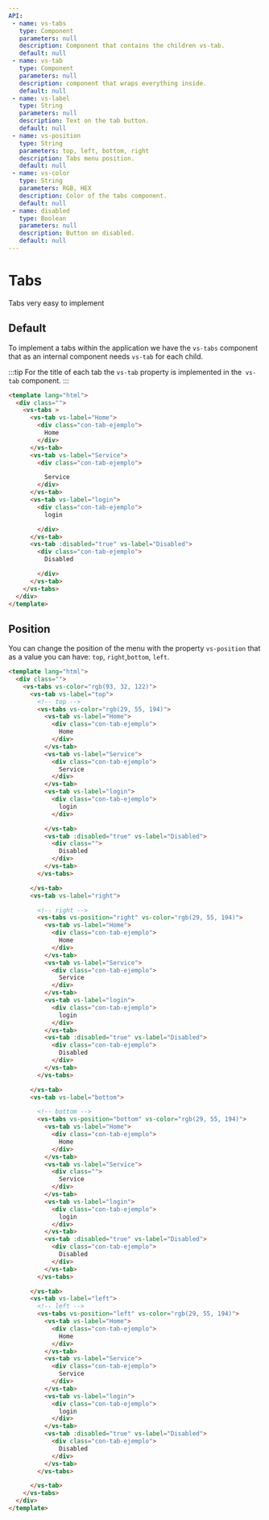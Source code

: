 ```yaml
---
API:
 - name: vs-tabs
   type: Component
   parameters: null
   description: Component that contains the children vs-tab.
   default: null
 - name: vs-tab
   type: Component
   parameters: null
   description: component that wraps everything inside.
   default: null
 - name: vs-label
   type: String
   parameters: null
   description: Text on the tab button.
   default: null
 - name: vs-position
   type: String
   parameters: top, left, bottom, right
   description: Tabs menu position.
   default: null
 - name: vs-color
   type: String
   parameters: RGB, HEX
   description: Color of the tabs component.
   default: null
 - name: disabled
   type: Boolean
   parameters: null
   description: Button on disabled.
   default: null
---
```


# Tabs

<box header>

  Tabs very easy to implement

</box>


<box>

## Default

To implement a tabs within the application we have the `vs-tabs` component that as an internal component needs `vs-tab` for each child.

:::tip
For the title of each tab the `vs-tab` property is implemented in the` vs-tab` component.
:::

<vuecode md>
<div slot="demo">
  <Demos-Tabs-Default />
</div>
<div slot="code">

```html
<template lang="html">
  <div class="">
    <vs-tabs >
      <vs-tab vs-label="Home">
        <div class="con-tab-ejemplo">
          Home
        </div>
      </vs-tab>
      <vs-tab vs-label="Service">
        <div class="con-tab-ejemplo">

          Service
        </div>
      </vs-tab>
      <vs-tab vs-label="login">
        <div class="con-tab-ejemplo">
          login

        </div>
      </vs-tab>
      <vs-tab :disabled="true" vs-label="Disabled">
        <div class="con-tab-ejemplo">
          Disabled

        </div>
      </vs-tab>
    </vs-tabs>
  </div>
</template>
```

</div>
</vuecode>

</box>

<box>

## Position

You can change the position of the menu with the property `vs-position` that as a value you can have: `top`, `right`,`bottom`, `left`.

<vuecode md>
<div slot="demo">
  <Demos-Tabs-Position />
</div>
<div slot="code">

```html
<template lang="html">
  <div class="">
    <vs-tabs vs-color="rgb(93, 32, 122)">
      <vs-tab vs-label="top">
        <!-- top -->
        <vs-tabs vs-color="rgb(29, 55, 194)">
          <vs-tab vs-label="Home">
            <div class="con-tab-ejemplo">
              Home
            </div>
          </vs-tab>
          <vs-tab vs-label="Service">
            <div class="con-tab-ejemplo">
              Service
            </div>
          </vs-tab>
          <vs-tab vs-label="login">
            <div class="con-tab-ejemplo">
              login
            </div>

          </vs-tab>
          <vs-tab :disabled="true" vs-label="Disabled">
            <div class="">
              Disabled
            </div>
          </vs-tab>
        </vs-tabs>

      </vs-tab>
      <vs-tab vs-label="right">

        <!-- right -->
        <vs-tabs vs-position="right" vs-color="rgb(29, 55, 194)">
          <vs-tab vs-label="Home">
            <div class="con-tab-ejemplo">
              Home
            </div>
          </vs-tab>
          <vs-tab vs-label="Service">
            <div class="con-tab-ejemplo">
              Service
            </div>
          </vs-tab>
          <vs-tab vs-label="login">
            <div class="con-tab-ejemplo">
              login
            </div>
          </vs-tab>
          <vs-tab :disabled="true" vs-label="Disabled">
            <div class="con-tab-ejemplo">
              Disabled
            </div>
          </vs-tab>
        </vs-tabs>

      </vs-tab>
      <vs-tab vs-label="bottom">

        <!-- bottom -->
        <vs-tabs vs-position="bottom" vs-color="rgb(29, 55, 194)">
          <vs-tab vs-label="Home">
            <div class="con-tab-ejemplo">
              Home
            </div>
          </vs-tab>
          <vs-tab vs-label="Service">
            <div class="">
              Service
            </div>
          </vs-tab>
          <vs-tab vs-label="login">
            <div class="con-tab-ejemplo">
              login
            </div>
          </vs-tab>
          <vs-tab :disabled="true" vs-label="Disabled">
            <div class="con-tab-ejemplo">
              Disabled
            </div>
          </vs-tab>
        </vs-tabs>

      </vs-tab>
      <vs-tab vs-label="left">
        <!-- left -->
        <vs-tabs vs-position="left" vs-color="rgb(29, 55, 194)">
          <vs-tab vs-label="Home">
            <div class="con-tab-ejemplo">
              Home
            </div>
          </vs-tab>
          <vs-tab vs-label="Service">
            <div class="con-tab-ejemplo">
              Service
            </div>
          </vs-tab>
          <vs-tab vs-label="login">
            <div class="con-tab-ejemplo">
              login
            </div>
          </vs-tab>
          <vs-tab :disabled="true" vs-label="Disabled">
            <div class="con-tab-ejemplo">
              Disabled
            </div>
          </vs-tab>
        </vs-tabs>

      </vs-tab>
    </vs-tabs>
  </div>
</template>
```

</div>
</vuecode>

</box>
